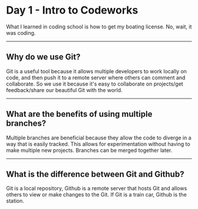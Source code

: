# Day 1 - Intro to Codeworks
What I learned in coding school is how to get my boating license. No, wait, it was coding.

---

## Why do we use Git?
Git is a useful tool because it allows multiple developers to work locally on code, and then push it to a remote server where others can comment and collaborate. So we use it because it's easy to collaborate on projects/get feedback/share our beautiful Git with the world.

---

## What are the benefits of using multiple branches? 
Multiple branches are beneficial because they allow the code to diverge in a way that is easily tracked. This allows for experimentation without having to make multiple new projects. Branches can be merged together later.

---

## What is the difference between Git and Github?
Git is a local repository, Github is a remote server that hosts Git and allows others to view or make changes to the Git. If Git is a train car, Github is the station. 
